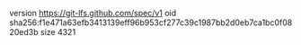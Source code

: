 version https://git-lfs.github.com/spec/v1
oid sha256:f1e471a63efb3413139eff96b953cf277c39c1987bb2d0eb7ca1bc0f0820ed3b
size 4321
